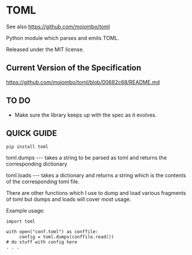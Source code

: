 TOML
====

See also https://github.com/mojombo/toml

Python module which parses and emits TOML.

Released under the MIT license.

Current Version of the Specification
------------------------------------

https://github.com/mojombo/toml/blob/00682c68/README.md

TO DO
-----

- Make sure the library keeps up with the spec as it evolves.

QUICK GUIDE
-----------


```
pip install toml
```


toml.dumps --- takes a string to be parsed as toml and returns the corresponding dictionary

toml.loads --- takes a dictionary and returns a string which is the contents of the corresponding toml file.


There are other functions which I use to dump and load various fragments of toml but dumps and loads will cover most usage.

Example usage:

```
import toml

with open("conf.toml") as conffile:
     config = toml.dumps(conffile.read())
# do stuff with config here
. . .
```
